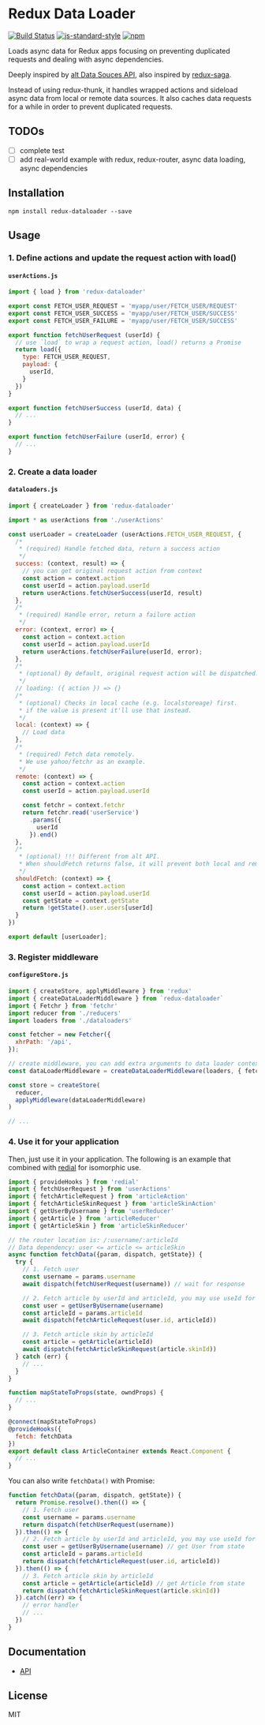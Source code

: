 # Redux Data Loader

[![Build Status](https://travis-ci.org/kouhin/redux-dataloader.svg?branch=master)](https://travis-ci.org/kouhin/redux-dataloader)
[![js-standard-style](https://img.shields.io/badge/code%20style-standard-brightgreen.svg)](http://standardjs.com/)
[![npm](https://img.shields.io/npm/v/redux-dataloader.svg)](https://npmjs.org/package/redux-dataloader)

Loads async data for Redux apps focusing on preventing duplicated requests and dealing with async dependencies.

Deeply inspired by [alt Data Souces API](http://alt.js.org/docs/async), also inspired by [redux-saga](https://github.com/yelouafi/redux-saga).

Instead of using redux-thunk, it handles wrapped actions and sideload async data from local or remote data sources.
It also caches data requests for a while in order to prevent duplicated requests.

## TODOs

- [ ] complete test
- [ ] add real-world example with redux, redux-router, async data loading, async dependencies

## Installation

```
npm install redux-dataloader --save
```

## Usage

### 1. Define actions and update the request action with load()

#### `userActions.js`
```javascript
import { load } from 'redux-dataloader'

export const FETCH_USER_REQUEST = 'myapp/user/FETCH_USER/REQUEST'
export const FETCH_USER_SUCCESS = 'myapp/user/FETCH_USER/SUCCESS'
export const FETCH_USER_FAILURE = 'myapp/user/FETCH_USER/SUCCESS'

export function fetchUserRequest (userId) {
  // use `load` to wrap a request action, load() returns a Promise
  return load({
    type: FETCH_USER_REQUEST,
    payload: {
      userId,
    }
  })
}

export function fetchUserSuccess (userId, data) {
  // ...
}

export function fetchUserFailure (userId, error) {
  // ...
}

```

### 2. Create a data loader

#### `dataloaders.js`

```javascript
import { createLoader } from 'redux-dataloader'

import * as userActions from './userActions'

const userLoader = createLoader (userActions.FETCH_USER_REQUEST, {
  /*
   * (required) Handle fetched data, return a success action
   */
  success: (context, result) => {
    // you can get original request action from context
    const action = context.action
    const userId = action.payload.userId
    return userActions.fetchUserSuccess(userId, result)
  },
  /*
   * (required) Handle error, return a failure action
   */
  error: (context, error) => {
    const action = context.action
    const userId = action.payload.userId
    return userActions.fetchUserFailure(userId, error);
  },
  /*
   * (optional) By default, original request action will be dispatched. But you can still modify this process.
   */
  // loading: ({ action }) => {}
  /*
   * (optional) Checks in local cache (e.g. localstoreage) first.
   * if the value is present it'll use that instead.
   */
  local: (context) => {
    // Load data
  },
  /*
   * (required) Fetch data remotely.
   * We use yahoo/fetchr as an example.
   */
  remote: (context) => {
    const action = context.action
    const userId = action.payload.userId

    const fetchr = context.fetchr
    return fetchr.read('userService')
      .params({
        userId
      }).end()
  },
  /*
   * (optional) !!! Different from alt API.
   * When shouldFetch returns false, it will prevent both local and remote request.
   */
  shouldFetch: (context) => {
    const action = context.action
    const userId = action.payload.userId
    const getState = context.getState
    return !getState().user.users[userId]
  }
})

export default [userLoader];
```

### 3. Register middleware

#### `configureStore.js`

```javascript
import { createStore, applyMiddleware } from 'redux'
import { createDataLoaderMiddleware } from `redux-dataloader`
import { Fetchr } from 'fetchr'
import reducer from './reducers'
import loaders from './dataloaders'

const fetcher = new Fetcher({
  xhrPath: '/api',
});

// create middleware, you can add extra arguments to data loader context
const dataLoaderMiddleware = createDataLoaderMiddleware(loaders, { fetchr })

const store = createStore(
  reducer,
  applyMiddleware(dataLoaderMiddleware)
)

// ...
```

### 4. Use it for your application

Then, just use it in your application.
The following is an example that combined with [redial](https://github.com/markdalgleish/redial) for isomorphic use.

```javascript
import { provideHooks } from 'redial'
import { fetchUserRequest } from 'userActions'
import { fetchArticleRequest } from 'articleAction'
import { fetchArticleSkinRequest } from 'articleSkinAction'
import { getUserByUsername } from 'userReducer'
import { getArticle } from 'articleReducer'
import { getArticleSkin } from 'articleSkinReducer'

// the router location is: /:username/:articleId
// Data dependency: user <= article <= articleSkin
async function fetchData({param, dispatch, getState}) {
  try {
    // 1. Fetch user
    const username = params.username
    await dispatch(fetchUserRequest(username)) // wait for response

    // 2. Fetch article by userId and articleId, you may use useId for authentication
    const user = getUserByUsername(username)
    const articleId = params.articleId
    await dispatch(fetchArticleRequest(user.id, articleId))

    // 3. Fetch article skin by articleId
    const article = getArticle(articleId)
    await dispatch(fetchArticleSkinRequest(article.skinId))
  } catch (err) {
    // ...
  }
}

function mapStateToProps(state, owndProps) {
  // ...
}

@connect(mapStateToProps)
@provideHooks({
  fetch: fetchData
})
export default class ArticleContainer extends React.Component {
  // ...
}
```

You can also write `fetchData()` with Promise:

```javascript
function fetchData({param, dispatch, getState}) {
  return Promise.resolve().then(() => {
    // 1. Fetch user
    const username = params.username
    return dispatch(fetchUserRequest(username))
  }).then(() => {
    // 2. Fetch article by userId and articleId, you may use useId for authentication
    const user = getUserByUsername(username) // get User from state
    const articleId = params.articleId
    return dispatch(fetchArticleRequest(user.id, articleId))
  }).then(() => {
    // 3. Fetch article skin by articleId
    const article = getArticle(articleId) // get Article from state
    return dispatch(fetchArticleSkinRequest(article.skinId))
  }).catch((err) => {
    // error handler
    // ...
  })
}
```

## Documentation

- [API](/API.md)

## License

MIT
